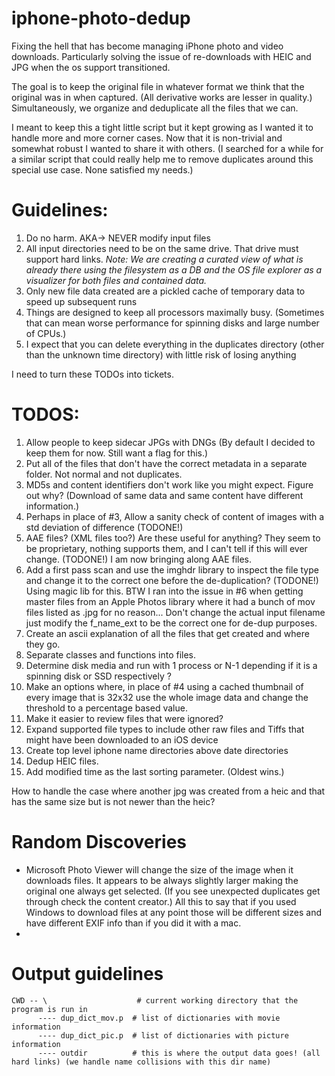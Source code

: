 # iphone-photo-dedup
Fixing the hell that has become managing iPhone photo and video downloads. Particularly solving the issue of re-downloads with HEIC and JPG when the os support transitioned.

The goal is to keep the original file in whatever format we think that the original was in when captured. (All derivative works are lesser in quality.) Simultaneously, we organize and deduplicate all the files that we can.

I meant to keep this a tight little script but it kept growing as I wanted it to handle more and more corner cases. Now that it is non-trivial and somewhat robust I wanted to share it with others. (I searched for a while for a similar script that could really help me to remove duplicates around this special use case. None satisfied my needs.)

# Guidelines:
1. Do no harm. AKA-> NEVER modify input files
2. All input directories need to be on the same drive. That drive must support hard links.
*Note: We are creating a curated view of what is already there using the filesystem as a DB and the OS file explorer as a visualizer for both files and contained data.*
3. Only new file data created are a pickled cache of temporary data to speed up subsequent runs
4. Things are designed to keep all processors maximally busy. (Sometimes that can mean worse performance for spinning disks and large number of CPUs.)
5. I expect that you can delete everything in the duplicates directory (other than the unknown time directory) with little risk of losing anything

I need to turn these TODOs into tickets.
# TODOS:
1. Allow people to keep sidecar JPGs with DNGs (By default I decided to keep them for now. Still want a flag for this.)
2. Put all of the files that don't have the correct metadata in a separate folder. Not normal and not duplicates.
3. MD5s and content identifiers don't work like you might expect. Figure out why? (Download of same data and same content have different information.)
4. Perhaps in place of #3, Allow a sanity check of content of images with a std deviation of difference (TODONE!)
5. AAE files? (XML files too?) Are these useful for anything? They seem to be proprietary, nothing supports them, and I can't tell if this will ever change. (TODONE!) I am now bringing along AAE files.
6. Add a first pass scan and use the imghdr library to inspect the file type and change it to the correct one before the de-duplication? (TODONE!) Using magic lib for this.
BTW I ran into the issue in #6 when getting master files from an Apple Photos library where it had a bunch of mov files listed as .jpg for no reason...
Don't change the actual input filename just modify the f_name_ext to be the correct one for de-dup purposes.
7. Create an ascii explanation of all the files that get created and where they go.
8. Separate classes and functions into files.
9. Determine disk media and run with 1 process or N-1 depending if it is a spinning disk or SSD respectively ?
10. Make an options where, in place of #4 using a cached thumbnail of every image that is 32x32 use the whole image data and change the threshold to a percentage based value.
11. Make it easier to review files that were ignored?
12. Expand supported file types to include other raw files and Tiffs that might have been downloaded to an iOS device
13. Create top level iphone name directories above date directories
14. Dedup HEIC files.
15. Add modified time as the last sorting parameter. (Oldest wins.)

How to handle the case where another jpg was created from a heic and
that has the same size but is not newer than the heic?

# Random Discoveries
- Microsoft Photo Viewer will change the size of the image when it downloads files. It appears to be always slightly larger making the original one always get selected. (If you see unexpected duplicates get through check the content creator.) All this to say that if you used Windows to download files at any point those will be different sizes and have different EXIF info than if you did it with a mac. 
-

# Output guidelines
```
CWD -- \                    # current working directory that the program is run in
      ---- dup_dict_mov.p  # list of dictionaries with movie information
      ---- dup_dict_pic.p  # list of dictionaries with picture information
      ---- outdir          # this is where the output data goes! (all hard links) (we handle name collisions with this dir name)
```
